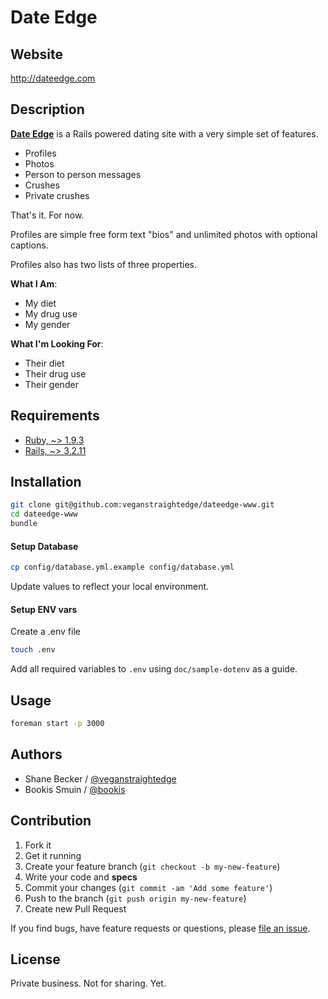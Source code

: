 # Date Edge
## Website

http://dateedge.com

## Description

**[Date Edge](https://dateedge.com)**
is a Rails powered dating site with a very simple set of features.

- Profiles
- Photos
- Person to person messages
- Crushes
- Private crushes

That's it. For now.

Profiles are simple free form text "bios" and unlimited photos with optional captions.

Profiles also has two lists of three properties.

**What I Am**:

- My diet
- My drug use
- My gender

**What I'm Looking For**:

- Their diet
- Their drug use
- Their gender

## Requirements

- [Ruby,  ~> 1.9.3](http://www.ruby-lang.org/)
- [Rails, ~> 3.2.11](https://github.com/rails/rails/)

## Installation

```bash
git clone git@github.com:veganstraightedge/dateedge-www.git
cd dateedge-www
bundle
```

#### Setup Database

```bash
cp config/database.yml.example config/database.yml
```

Update values to reflect your local environment.

#### Setup ENV vars

Create a .env file
```bash
touch .env
```

Add all required variables to `.env` using `doc/sample-dotenv` as a guide.

## Usage

```bash
foreman start -p 3000
```

## Authors

  * Shane Becker / [@veganstraightedge](https://github.com/veganstraightedge)
  * Bookis Smuin / [@bookis](https://github.com/bookis)

## Contribution

1. Fork it
2. Get it running
3. Create your feature branch (`git checkout -b my-new-feature`)
4. Write your code and **specs**
5. Commit your changes (`git commit -am 'Add some feature'`)
6. Push to the branch (`git push origin my-new-feature`)
7. Create new Pull Request

If you find bugs, have feature requests or questions, please
[file an issue](https://github.com/veganstraightedge/dateedge-www).

## License

Private business. Not for sharing. Yet.
